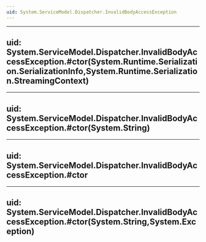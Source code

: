 ```yaml
---
uid: System.ServiceModel.Dispatcher.InvalidBodyAccessException
---
```


---
uid: System.ServiceModel.Dispatcher.InvalidBodyAccessException.#ctor(System.Runtime.Serialization.SerializationInfo,System.Runtime.Serialization.StreamingContext)
---

---
uid: System.ServiceModel.Dispatcher.InvalidBodyAccessException.#ctor(System.String)
---

---
uid: System.ServiceModel.Dispatcher.InvalidBodyAccessException.#ctor
---

---
uid: System.ServiceModel.Dispatcher.InvalidBodyAccessException.#ctor(System.String,System.Exception)
---

